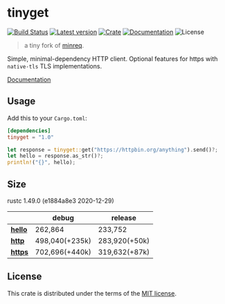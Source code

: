 # tinyget

[![Build Status](https://github.com/justjavac/rust_tinyget/workflows/ci/badge.svg?branch=master)](https://github.com/justjavac/rust_tinyget/actions)
[![Latest version](https://img.shields.io/crates/v/tinyget.svg)](https://crates.io/crates/tinyget)
[![Crate](https://img.shields.io/crates/v/tinyget.svg)](https://crates.io/crates/tinyget)
[![Documentation](https://docs.rs/tinyget/badge.svg)](https://docs.rs/tinyget)
![License](https://img.shields.io/crates/l/tinyget.svg)

> a tiny fork of [minreq](https://crates.io/crates/minreq).

Simple, minimal-dependency HTTP client. Optional features for https with `native-tls` TLS implementations.

[Documentation](https://docs.rs/tinyget)

## Usage

Add this to your `Cargo.toml`:

```toml
[dependencies]
tinyget = "1.0"
```

```rs
let response = tinyget::get("https://httpbin.org/anything").send()?;
let hello = response.as_str()?;
println!("{}", hello);
```

## Size

rustc 1.49.0 (e1884a8e3 2020-12-29) 

|                  | debug          | release       |
|------------------|----------------|---------------|
| [**hello**][1]   | 262,864        | 233,752       |
| [**http**][2]    | 498,040(+235k) | 283,920(+50k) |
| [**https**][3]   | 702,696(+440k) | 319,632(+87k) |

[1]: ./examples/hello.rs
[2]: ./examples/http.rs
[3]: ./examples/https.rs

## License

This crate is distributed under the terms of the [MIT license](./LICENSE).
